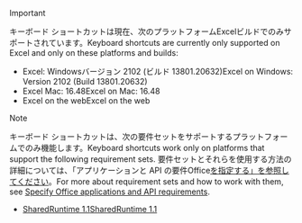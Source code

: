 > [!IMPORTANT]
> <span data-ttu-id="0224b-101">キーボード ショートカットは現在、次のプラットフォームExcelビルドでのみサポートされています。</span><span class="sxs-lookup"><span data-stu-id="0224b-101">Keyboard shortcuts are currently only supported on Excel and only on these platforms and builds:</span></span>
>
>- <span data-ttu-id="0224b-102">Excel: Windowsバージョン 2102 (ビルド 13801.20632)</span><span class="sxs-lookup"><span data-stu-id="0224b-102">Excel on Windows: Version 2102 (Build 13801.20632)</span></span>
>- <span data-ttu-id="0224b-103">Excel Mac: 16.48</span><span class="sxs-lookup"><span data-stu-id="0224b-103">Excel on Mac: 16.48</span></span>
>- <span data-ttu-id="0224b-104">Excel on the web</span><span class="sxs-lookup"><span data-stu-id="0224b-104">Excel on the web</span></span>

> [!NOTE]
> <span data-ttu-id="0224b-105">キーボード ショートカットは、次の要件セットをサポートするプラットフォームでのみ機能します。</span><span class="sxs-lookup"><span data-stu-id="0224b-105">Keyboard shortcuts work only on platforms that support the following requirement sets.</span></span> <span data-ttu-id="0224b-106">要件セットとそれらを使用する方法の詳細については、「アプリケーションと API の要件Office[を指定する」を参照してください](../develop/specify-office-hosts-and-api-requirements.md)。</span><span class="sxs-lookup"><span data-stu-id="0224b-106">For more about requirement sets and how to work with them, see [Specify Office applications and API requirements](../develop/specify-office-hosts-and-api-requirements.md).</span></span>
>
> - [<span data-ttu-id="0224b-107">SharedRuntime 1.1</span><span class="sxs-lookup"><span data-stu-id="0224b-107">SharedRuntime 1.1</span></span>](../reference/requirement-sets/shared-runtime-requirement-sets.md)